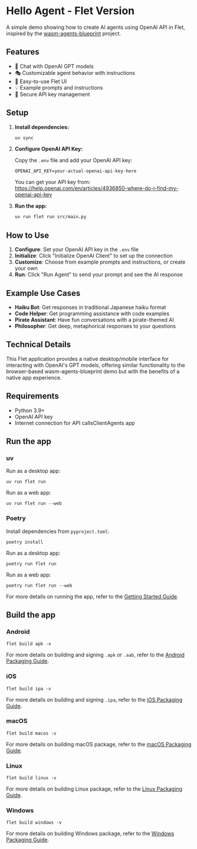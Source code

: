 # Hello Agent - Flet Version

A simple demo showing how to create AI agents using OpenAI API in Flet, inspired by the [wasm-agents-blueprint](https://github.com/mozilla-ai/wasm-agents-blueprint) project.

## Features

- 🤖 Chat with OpenAI GPT models
- 🎭 Customizable agent behavior with instructions
- 🚀 Easy-to-use Flet UI
- 💡 Example prompts and instructions
- 🔐 Secure API key management

## Setup

1. **Install dependencies:**
   ```bash
   uv sync
   ```

2. **Configure OpenAI API Key:**

   Copy the `.env` file and add your OpenAI API key:
   ```
   OPENAI_API_KEY=your-actual-openai-api-key-here
   ```

   You can get your API key from: https://help.openai.com/en/articles/4936850-where-do-i-find-my-openai-api-key

3. **Run the app:**
   ```bash
   uv run flet run src/main.py
   ```

## How to Use

1. **Configure**: Set your OpenAI API key in the `.env` file
2. **Initialize**: Click "Initialize OpenAI Client" to set up the connection
3. **Customize**: Choose from example prompts and instructions, or create your own
4. **Run**: Click "Run Agent" to send your prompt and see the AI response

## Example Use Cases

- **Haiku Bot**: Get responses in traditional Japanese haiku format
- **Code Helper**: Get programming assistance with code examples
- **Pirate Assistant**: Have fun conversations with a pirate-themed AI
- **Philosopher**: Get deep, metaphorical responses to your questions

## Technical Details

This Flet application provides a native desktop/mobile interface for interacting with OpenAI's GPT models, offering similar functionality to the browser-based wasm-agents-blueprint demo but with the benefits of a native app experience.

## Requirements

- Python 3.9+
- OpenAI API key
- Internet connection for API callsClientAgents app

## Run the app

### uv

Run as a desktop app:

```
uv run flet run
```

Run as a web app:

```
uv run flet run --web
```

### Poetry

Install dependencies from `pyproject.toml`:

```
poetry install
```

Run as a desktop app:

```
poetry run flet run
```

Run as a web app:

```
poetry run flet run --web
```

For more details on running the app, refer to the [Getting Started Guide](https://flet.dev/docs/getting-started/).

## Build the app

### Android

```
flet build apk -v
```

For more details on building and signing `.apk` or `.aab`, refer to the [Android Packaging Guide](https://flet.dev/docs/publish/android/).

### iOS

```
flet build ipa -v
```

For more details on building and signing `.ipa`, refer to the [iOS Packaging Guide](https://flet.dev/docs/publish/ios/).

### macOS

```
flet build macos -v
```

For more details on building macOS package, refer to the [macOS Packaging Guide](https://flet.dev/docs/publish/macos/).

### Linux

```
flet build linux -v
```

For more details on building Linux package, refer to the [Linux Packaging Guide](https://flet.dev/docs/publish/linux/).

### Windows

```
flet build windows -v
```

For more details on building Windows package, refer to the [Windows Packaging Guide](https://flet.dev/docs/publish/windows/).
